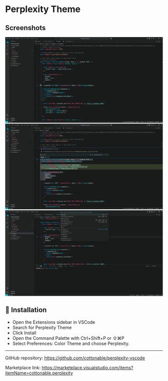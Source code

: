 # Perplexity Theme

## Screenshots

![showcase screenshot 1](./screenshots/ss1.png)
![showcase screenshot 2](./screenshots/ss2.png)
![showcase screenshot 3](./screenshots/ss3.png)

## 🚀 Installation
- Open the Extensions sidebar in VSCode
- Search for Perplexity Theme
- Click Install
- Open the Command Palette with Ctrl+Shift+P or ⇧⌘P
- Select Preferences: Color Theme and choose Perplexity.

---

GitHub repository: https://github.com/cottonable/perplexity-vscode

Marketplace link: https://marketplace.visualstudio.com/items?itemName=cottonable.perplexity
